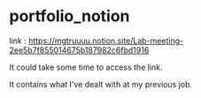 # portfolio_notion

link : https://mgtruuuu.notion.site/Lab-meeting-2ee5b7f855014675b187982c6fbd1916

It could take some time to access the link.

It contains what I've dealt with at my previous job.
